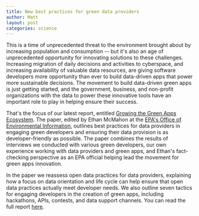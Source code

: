 ```yaml
---
title: New best practices for green data providers
author: Matt
layout: post
categories: science
---
```


This is a time of unprecedented threat to the environment brought about by increasing population and consumption -- but it's also an age of unprecedented opportunity for innovating solutions to these challenges. Increasing migration of daily decisions and activities to cyberspace, and increasing availability of valuable data resources, are giving software developers more opportunity than ever to build data-driven apps that power more sustainable decisions. The movement to build data-driven green apps is just getting started, and the government, business, and non-profit organizations with the data to power these innovative tools have an important role to play in helping ensure their success.

That's the focus of our latest report, entitled [Growing the Green Apps Ecosystem](http://attachments.brighterplanet.com/press_items/local_copies/100/original/green_apps_paper.pdf?1320839534). The paper, edited by Ethan McMahon at the [EPA's Office of Environmental Information](http://www.epa.gov/aboutepa/oei.html), outlines best practices for data providers in engaging green developers and ensuring their data provision is as developer-friendly as possible. The paper combines the results of interviews we conducted with various green developers, our own experience working with data providers and green apps, and Ethan's fact-checking perspective as an EPA official helping lead the movement for green apps innovation.

In the paper we reassess open data practices for data providers, explaining how a focus on data orientation and life cycle can help ensure that open data practices actually meet developer needs. We also outline seven tactics for engaging developers in the creation of green apps, including hackathons, APIs, contests, and data support channels. You can read the full report [here](http://attachments.brighterplanet.com/press_items/local_copies/100/original/green_apps_paper.pdf?1320839534).
